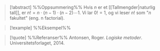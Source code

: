 
> [!abstract] %%Oppsummering%%
> Hvis $n$ er et [[Tallmengder|naturlig tall]], er $n! =n \cdot \left(n-1\right)\cdot \left(n-2\right)\cdots1$. Vi lar $0! = 1$, og vi leser $n!$ som "$n$ fakultet" (eng. n factorial).

> [!example] %%Eksempel%%
> 

> [!quote] %%Referanser%%
>Antonsen, Roger. *Logiske metoder*. Universitetsforlaget, 2014.


